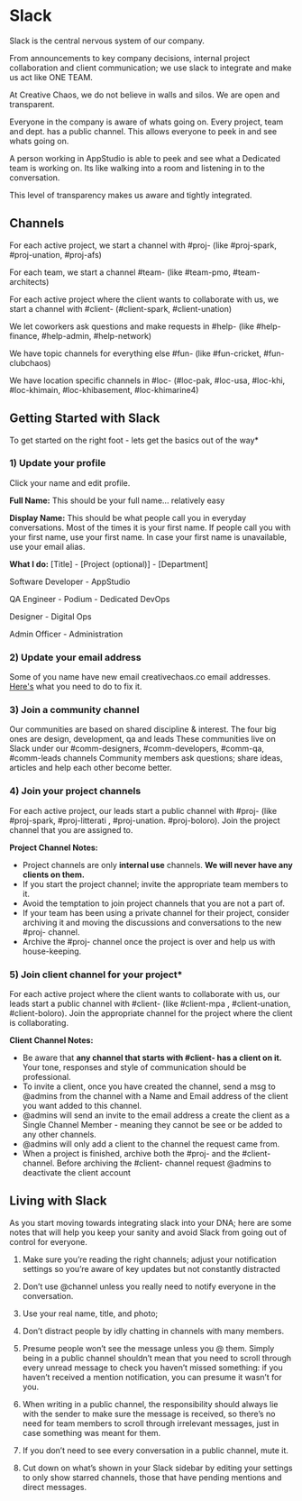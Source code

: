 # Slack

Slack is the central nervous system of our company.

From announcements to key company decisions, internal project collaboration and client communication; we use slack to integrate and make us act like ONE TEAM.

At Creative Chaos, we do not believe in walls and silos. We are open and transparent.

Everyone in the company is aware of whats going on.
Every project, team and dept. has a public channel. This allows everyone to peek in and see whats going on.

A person working in AppStudio is able to peek and see what a Dedicated team is working on. Its like walking into a room and listening in to the conversation.

This level of transparency makes us aware and tightly integrated.

## Channels
For each active project, we start a channel with #proj- (like #proj-spark, #proj-unation, #proj-afs)

For each team, we start a channel #team- (like #team-pmo, #team-architects)

For each active project where the client wants to collaborate with us, we start a channel with #client- (#client-spark, #client-unation)

We let coworkers ask questions and make requests in #help- (like #help-finance, #help-admin, #help-network)

We have topic channels for everything else #fun- (like #fun-cricket, #fun-clubchaos)

We have location specific channels in #loc- (#loc-pak, #loc-usa, #loc-khi, #loc-khimain, #loc-khibasement, #loc-khimarine4)

## Getting Started with Slack
To get started on the right foot - lets get the basics out of the way*

### 1) Update your profile
Click your name and edit profile.

**Full Name:** This should be your full name... relatively easy

**Display Name:** This should be what people call you in everyday conversations. Most of the times it is your first name. If people call you with your first name, use your first name. In case your first name is unavailable, use your email alias.

**What I do:** [Title] - [Project (optional)] - [Department]

Software Developer - AppStudio

QA Engineer - Podium - Dedicated DevOps

Designer - Digital Ops

Admin Officer - Administration

### 2) Update your email address
Some of you name have new email creativechaos.co email addresses. [Here's](https://get.slack.help/hc/en-us/articles/207262907-Change-your-email-address) what you need to do to fix it.

### 3) Join a community channel
Our communities are based on shared discipline & interest. The four big ones are design, development, qa and leads
These communities live on Slack under our #comm-designers, #comm-developers, #comm-qa, #comm-leads channels
Community members ask questions; share ideas, articles and help each other become better.

### 4) Join your project channels
For each active project, our leads start a public channel with #proj- (like #proj-spark, #proj-litterati , #proj-unation. #proj-boloro). Join the project channel that you are assigned to.

**Project Channel Notes:**
- Project channels are only **internal use** channels. **We will never have any clients on them.**
- If you start the project channel; invite the appropriate team members to it.
- Avoid the temptation to join project channels that you are not a part of.
- If your team has been using a private channel for their project, consider archiving it and moving the discussions and conversations to the new #proj- channel.
- Archive the #proj- channel once the project is over and help us with house-keeping.

### 5) Join client channel for your project* 
For each active project where the client wants to collaborate with us, our leads start a public channel with #client- (like #client-mpa , #client-unation, #client-boloro). Join the appropriate channel for the project where the client is collaborating.

**Client Channel Notes:**
- Be aware that **any channel that starts with #client- has a client on it.** Your tone, responses and style of communication should be professional.
- To invite a client, once you have created the channel, send a msg to @admins from the channel with a Name and Email address of the client you want added to this channel.
- @admins will send an invite to the email address a create the client as a Single Channel Member - meaning they cannot be see or be added to any other channels.
- @admins will only add a client to the channel the request came from.
- When a project is finished, archive both the #proj- and the #client- channel. Before archiving the #client- channel request @admins to deactivate the client account


## Living with Slack
As you start moving towards integrating slack into your DNA; here are some notes that will help you keep your sanity and avoid Slack from going out of control for everyone.

1) Make sure you’re reading the right channels; adjust your notification settings so you’re aware of key updates but not constantly distracted

2) Don’t use @channel unless you really need to notify everyone in the conversation. 

3) Use your real name, title, and photo; 

4) Don’t distract people by idly chatting in channels with many members.

5) Presume people won’t see the message unless you @ them. Simply being in a public channel shouldn’t mean that you need to scroll through every unread message to check you haven’t missed something: if you haven’t received a mention notification, you can presume it wasn’t for you.

6) When writing in a public channel, the responsibility should always lie with the sender to make sure the message is received, so there’s no need for team members to scroll through irrelevant messages, just in case something was meant for them.

7) If you don’t need to see every conversation in a public channel, mute it.

8) Cut down on what’s shown in your Slack sidebar by editing your settings to only show starred channels, those that have pending mentions and direct messages.

